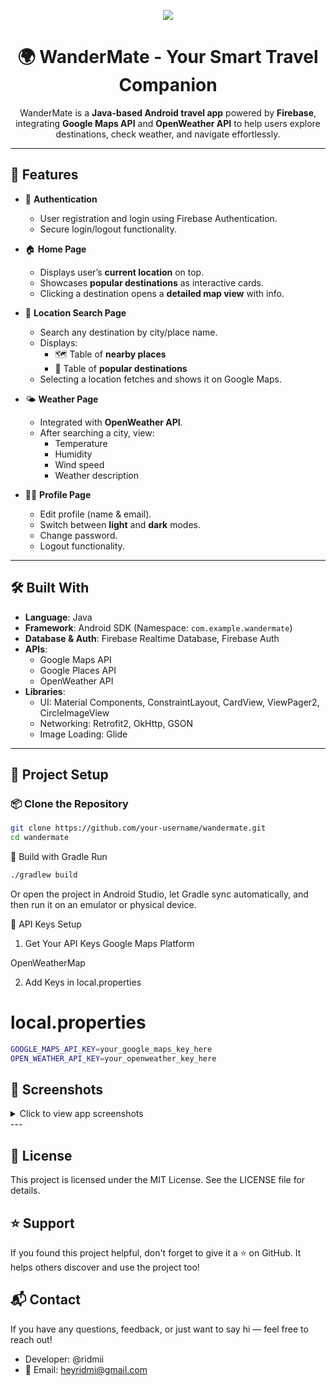 <p align="center">
  <img src="https://github.com/user-attachments/assets/f44d5f11-d178-40bc-849e-94a2c465798f"
</p>

<h1 align="center">🌍 WanderMate - Your Smart Travel Companion</h1>

<p align="center">
 WanderMate is a <strong>Java-based Android travel app</strong> powered by <strong>Firebase</strong>, integrating <strong>Google Maps API</strong> and <strong>OpenWeather API</strong> to help users explore destinations, check weather, and navigate effortlessly.
</p>

---

## 📱 Features

- 🔐 **Authentication**
  - User registration and login using Firebase Authentication.
  - Secure login/logout functionality.

- 🏠 **Home Page**
  - Displays user’s **current location** on top.
  - Showcases **popular destinations** as interactive cards.
  - Clicking a destination opens a **detailed map view** with info.

- 🔎 **Location Search Page**
  - Search any destination by city/place name.
  - Displays:
    - 🗺️ Table of **nearby places**
    - 📍 Table of **popular destinations**
  - Selecting a location fetches and shows it on Google Maps.

- 🌤️ **Weather Page**
  - Integrated with **OpenWeather API**.
  - After searching a city, view:
    - Temperature
    - Humidity
    - Wind speed
    - Weather description

- 🙋‍♀️ **Profile Page**
  - Edit profile (name & email).
  - Switch between **light** and **dark** modes.
  - Change password.
  - Logout functionality.

---

## 🛠️ Built With

- **Language**: Java
- **Framework**: Android SDK (Namespace: `com.example.wandermate`)
- **Database & Auth**: Firebase Realtime Database, Firebase Auth
- **APIs**:
  - Google Maps API
  - Google Places API
  - OpenWeather API
- **Libraries**:
  - UI: Material Components, ConstraintLayout, CardView, ViewPager2, CircleImageView
  - Networking: Retrofit2, OkHttp, GSON
  - Image Loading: Glide

---

## 🧱 Project Setup

### 📦 Clone the Repository

```bash
git clone https://github.com/your-username/wandermate.git
cd wandermate

```
🧰 Build with Gradle
Run
```bash
./gradlew build
```
Or open the project in Android Studio, let Gradle sync automatically, and then run it on an emulator or physical device.

🔑 API Keys Setup
1. Get Your API Keys
Google Maps Platform

OpenWeatherMap

2. Add Keys in local.properties
# local.properties
```bash
GOOGLE_MAPS_API_KEY=your_google_maps_key_here
OPEN_WEATHER_API_KEY=your_openweather_key_here
```

## 📸 Screenshots
<details>
<summary> Click to view app screenshots</summary>

- **Resgister Page**

 ![Register ](https://github.com/user-attachments/assets/9a9137b1-7d6b-48f6-923f-344c41b1d897)

- **Login Page**

 ![Login](https://github.com/user-attachments/assets/d35cdf7c-a85c-4b3c-a096-e3e1eca16928)

- **Home Page** 
  
 ![Home](https://github.com/user-attachments/assets/15323918-5ada-41cf-8c46-a31aec864bfa)

- **Location Search Page**
  
 ![Search](https://github.com/user-attachments/assets/ef8dec37-305f-441b-ab7d-c277d22c1648)


- **Weather Page**
  
 ![weather](https://github.com/user-attachments/assets/40f23acd-da4d-45f4-a7ae-5b97d1ce8d62)


- **Profile Page**

 ![profile](https://github.com/user-attachments/assets/ba32806b-64dc-4bc7-b27e-facad3cd0e65)

</details>
---


## 📃 License
This project is licensed under the MIT License.
See the LICENSE file for details.

## ⭐ Support
If you found this project helpful, don't forget to give it a ⭐ on GitHub.
It helps others discover and use the project too!

## 📬 Contact
If you have any questions, feedback, or just want to say hi — feel free to reach out!

- Developer: @ridmii
- 📧 Email: heyridmi@gmail.com

